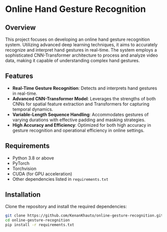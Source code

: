 # Online Hand Gesture Recognition

## Overview
This project focuses on developing an online hand gesture recognition system. Utilizing advanced deep learning techniques, it aims to accurately recognize and interpret hand gestures in real-time. The system employs a sophisticated CNN-Transformer architecture to process and analyze video data, making it capable of understanding complex hand gestures.

## Features
- **Real-Time Gesture Recognition**: Detects and interprets hand gestures in real-time.
- **Advanced CNN-Transformer Model**: Leverages the strengths of both CNNs for spatial feature extraction and Transformers for capturing temporal dynamics.
- **Variable-Length Sequence Handling**: Accommodates gestures of varying durations with effective padding and masking strategies.
- **High Accuracy and Efficiency**: Optimized for both high accuracy in gesture recognition and operational efficiency in online settings.

## Requirements
- Python 3.8 or above
- PyTorch
- Torchvision
- CUDA (for GPU acceleration)
- Other dependencies listed in `requirements.txt`

## Installation
Clone the repository and install the required dependencies:
```bash
git clone https://github.com/KenanKhauto/online-gesture-recognition.git
cd online-gesture-recognition
pip install -r requirements.txt
